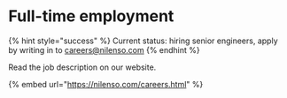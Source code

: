 # Full-time employment

{% hint style="success" %}
Current status: hiring senior engineers, apply by writing in to careers@nilenso.com
{% endhint %}

Read the job description on our website.

{% embed url="https://nilenso.com/careers.html" %}

